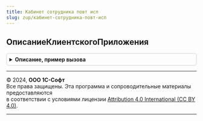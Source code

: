 ```yaml
---
title: Кабинет сотрудника повт исп
slug: zup/кабинет-сотрудника-повт-исп
---
```



## ОписаниеКлиентскогоПриложения
<details style="margin: 1em 0; padding: 0.5em; border: 1px solid #ccc; border-radius: 6px;">

<summary style="font-weight: bold; cursor: pointer;">Описание, пример вызова</summary>

```bsl

Функция ОписаниеКлиентскогоПриложения() Экспорт
```

Пример вызова
```bsl
Результат = КабинетСотрудникаПовтИсп.ОписаниеКлиентскогоПриложения() 
```
</details>

---

© 2024, **ООО 1С-Софт**  
Все права защищены. Эта программа и сопроводительные материалы предоставляются  
в соответствии с условиями лицензии [Attribution 4.0 International (CC BY 4.0)](https://creativecommons.org/licenses/by/4.0/legalcode).

---
